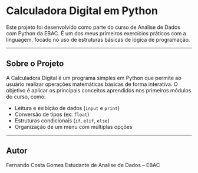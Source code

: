 # Calculadora Digital em Python

Este projeto foi desenvolvido como parte do curso de Analise de Dados com Python da EBAC. É um dos meus primeiros exercícios práticos com a linguagem, focado no uso de estruturas básicas de lógica de programação.

---

## Sobre o Projeto

A Calculadora Digital é um programa simples em Python que permite ao usuário realizar operações matemáticas básicas de forma interativa. O objetivo é aplicar os principais conceitos aprendidos nos primeiros módulos do curso, como:

- Leitura e exibição de dados (`input` e `print`)
- Conversão de tipos (ex: `float`)
- Estruturas condicionais (`if`, `elif`, `else`)
- Organização de um menu com múltiplas opções

---

## Autor

Fernando Costa Gomes
Estudante de Analise de Dados – EBAC  
